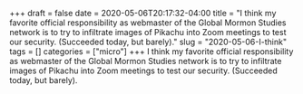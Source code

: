 +++draft = falsedate = 2020-05-06T20:17:32-04:00title = "I think my favorite official responsibility as webmaster of the Global Mormon Studies network is to try to infiltrate images of Pikachu into Zoom meetings to test our security. (Succeeded today, but barely)."slug = "2020-05-06-I-think"tags = []categories = ["micro"]+++I think my favorite official responsibility as webmaster of the Global Mormon Studies network is to try to infiltrate images of Pikachu into Zoom meetings to test our security. (Succeeded today, but barely).